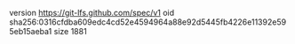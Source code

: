version https://git-lfs.github.com/spec/v1
oid sha256:0316cfdba609edc4cd52e4594964a88e92d5445fb4226e11392e595eb15aeba1
size 1881
